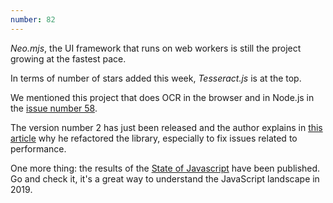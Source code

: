 ```yaml
---
number: 82
---
```


_Neo.mjs_, the UI framework that runs on web workers is still the project growing at the fastest pace.

In terms of number of stars added this week, _Tesseract.js_ is at the top.

We mentioned this project that does OCR in the browser and in Node.js in the [issue number 58](https://weekly.bestofjs.org/issues/58/).

The version number 2 has just been released and the author explains in [this article](https://medium.com/@jeromewus/why-i-refactor-tesseract-js-v2-50f750a9cfe2) why he refactored the library, especially to fix issues related to performance.

One more thing: the results of the [State of Javascript](https://2019.stateofjs.com/) have been published. Go and check it, it's a great way to understand the JavaScript landscape in 2019.
